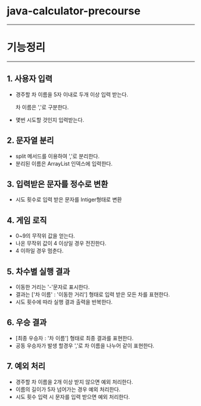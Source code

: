 # java-calculator-precourse
***
# 기능정리
***
## 1. 사용자 입력
- 경주할 차 이름을 5자 이내로 두개 이상 입력 받는다.

   차 이름은 ','로 구분한다.
-  몇번 시도할 것인지 입력받는다.

## 2. 문자열 분리
- split 메서드를 이용하여 ','로 분리한다.
- 분리된 이름은 ArrayList 인덱스에 입력한다.

## 3. 입력받은 문자를 정수로 변환
- 시도 횟수로 입력 받은 문자를 Intiger형태로 변환

## 4. 게임 로직
- 0~9의 무작위 값을 얻는다.
- 나온 무작위 값이 4 이상일 경우 전진한다.
- 4 이하일 경우 멈춘다.

## 5. 차수별 실행 결과
- 이동한 거리는 '-'문자로 표시한다.
- 결과는 ['차 이름' : '이동한 거리'] 형태로 입력 받은 모든 차를 표현한다.
- 시도 횟수에 따라 실행 결과 출력을 반복한다.

## 6. 우승 결과
- [최종 우승자 : '차 이름'] 형태로 최종 결과를 표현한다.
- 공동 우승자가 발생 할경우 ','로 차 이름을 나누어 같이 표현한다.

## 7. 예외 처리
- 경주할 차 이름을 2개 이상 받지 않으면 예외 처리한다.
- 이름의 길이가 5자 넘어가는 경우 예외 처리한다.
- 시도 횟수 입력 시 문자를 입력 받으면 예외 처리한다.